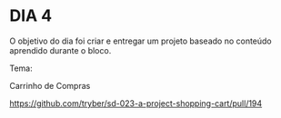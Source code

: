 # DIA 4

O objetivo do dia foi criar e entregar um projeto baseado no conteúdo aprendido durante o bloco.

Tema:

Carrinho de Compras

https://github.com/tryber/sd-023-a-project-shopping-cart/pull/194

